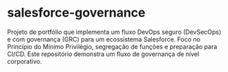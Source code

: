 # salesforce-governance
Projeto de portfólio que implementa um fluxo DevOps seguro (DevSecOps) e com governança (GRC) para um ecossistema Salesforce. Foco no Princípio do Mínimo Privilégio, segregação de funções e preparação para CI/CD.
Este repositório demonstra um fluxo de governança de nível corporativo.